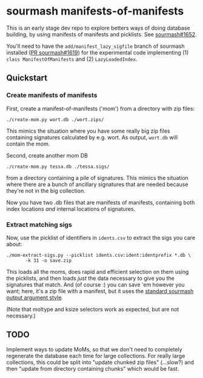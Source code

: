 # sourmash manifests-of-manifests

This is an early stage dev repo to explore betters ways of doing
database building, by using manifests of manifests and picklists.
See [sourmash#1652](https://github.com/sourmash-bio/sourmash/issues/1652).

You'll need to have the `add/manifest_lazy_sigfile` branch of sourmash
installed
([PR sourmash#1619](https://github.com/sourmash-bio/sourmash/pull/1619))
for the experimental code implementing (1) `class ManifestOfManifests`
and (2) `LazyLoadedIndex`.

## Quickstart

### Create manifests of manifests

First, create a manifest-of-manifests ('mom') from a directory with zip files:
```
./create-mom.py wort.db ./wort.zips/
```
This mimics the situation where you have some really big zip files containing
signatures calculated by e.g. wort.  As output, `wort.db` will contain the
mom.

Second, create another mom DB 
```
./create-mom.py tessa.db ./tessa.sigs/
```
from a directory containing a pile of signatures. This mimics the
situation where there are a bunch of ancillary signatures that are
needed because they're not in the big collection.

Now you have two .db files that are manifests of manifests, containing
both index locations *and* internal locations of signatures.

### Extract matching sigs

Now, use the picklist of identifiers in `idents.csv` to extract the
sigs you care about:

```
./mom-extract-sigs.py --picklist idents.csv:ident:identprefix *.db \
       -k 31 -o save.zip
```

This loads all the moms, does rapid and efficient selection on them using
the picklists, and then loads _just_ the data necessary to give you the
signatures that match. And (of course :) you can save 'em however you want;
here, it's a zip file with a manifest, but it uses the
[standard sourmash output argument style](https://sourmash.readthedocs.io/en/latest/command-line.html#saving-signatures-more-generally).

(Note that moltype and ksize selectors work as expected, but are not
necessary.)

## TODO

Implement ways to update MoMs, so that we don't need to completely
regenerate the database each time for large collections. For really
large collections, this could be split into "update chunked zip files"
(...slow?)  and then "update from directory containing chunks" which
would be fast.

